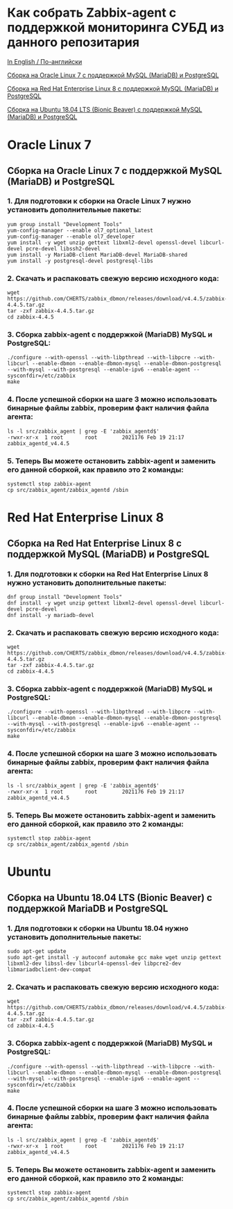 # Как собрать Zabbix-agent с поддержкой мониторинга СУБД из данного репозитария

[In English / По-английски](BUILD.md)

[Сборка на Oracle Linux 7 с поддержкой MySQL (MariaDB) и PostgreSQL](#oracle-linux-7)

[Сборка на Red Hat Enterprise Linux 8 с поддержкой MySQL (MariaDB) и PostgreSQL](#red-hat-enterprise-linux-8)

[Сборка на Ubuntu 18.04 LTS (Bionic Beaver) с поддержкой MySQL (MariaDB) и PostgreSQL](#ubuntu)

# Oracle Linux 7
## Сборка на Oracle Linux 7 с поддержкой MySQL (MariaDB) и PostgreSQL

### 1. Для подготовки к сборки на Oracle Linux 7 нужно установить дополнительные пакеты:

~~~~
yum group install "Development Tools"
yum-config-manager --enable ol7_optional_latest
yum-config-manager --enable ol7_developer
yum install -y wget unzip gettext libxml2-devel openssl-devel libcurl-devel pcre-devel libssh2-devel
yum install -y MariaDB-client MariaDB-devel MariaDB-shared
yum install -y postgresql-devel postgresql-libs
~~~~

### 2. Скачать и распаковать свежую версию исходного кода:

~~~~
wget https://github.com/CHERTS/zabbix_dbmon/releases/download/v4.4.5/zabbix-4.4.5.tar.gz
tar -zxf zabbix-4.4.5.tar.gz
cd zabbix-4.4.5
~~~~

### 3. Сборка zabbix-agent с поддержкой (MariaDB) MySQL и PostgreSQL:

~~~~
./configure --with-openssl --with-libpthread --with-libpcre --with-libcurl --enable-dbmon --enable-dbmon-mysql --enable-dbmon-postgresql --with-mysql --with-postgresql --enable-ipv6 --enable-agent --sysconfdir=/etc/zabbix
make
~~~~

### 4. После успешной сборки на шаге 3 можно использовать бинарные файлы zabbix, проверим факт наличия файла агента:

~~~~
ls -l src/zabbix_agent | grep -E 'zabbix_agentd$'
-rwxr-xr-x  1 root       root        2021176 Feb 19 21:17 zabbix_agentd_v4.4.5
~~~~

### 5. Теперь Вы можете остановить zabbix-agent и заменить его данной сборкой, как правило это 2 команды:
~~~~
systemctl stop zabbix-agent
cp src/zabbix_agent/zabbix_agentd /sbin
~~~~

# Red Hat Enterprise Linux 8
## Сборка на Red Hat Enterprise Linux 8 с поддержкой MySQL (MariaDB) и PostgreSQL

### 1. Для подготовки к сборки на Red Hat Enterprise Linux 8 нужно установить дополнительные пакеты:

~~~~
dnf group install "Development Tools"
dnf install -y wget unzip gettext libxml2-devel openssl-devel libcurl-devel pcre-devel
dnf install -y mariadb-devel
~~~~

### 2. Скачать и распаковать свежую версию исходного кода:

~~~~
wget https://github.com/CHERTS/zabbix_dbmon/releases/download/v4.4.5/zabbix-4.4.5.tar.gz
tar -zxf zabbix-4.4.5.tar.gz
cd zabbix-4.4.5
~~~~

### 3. Сборка zabbix-agent с поддержкой (MariaDB) MySQL и PostgreSQL:

~~~~
./configure --with-openssl --with-libpthread --with-libpcre --with-libcurl --enable-dbmon --enable-dbmon-mysql --enable-dbmon-postgresql --with-mysql --with-postgresql --enable-ipv6 --enable-agent --sysconfdir=/etc/zabbix
make
~~~~

### 4. После успешной сборки на шаге 3 можно использовать бинарные файлы zabbix, проверим факт наличия файла агента:

~~~~
ls -l src/zabbix_agent | grep -E 'zabbix_agentd$'
-rwxr-xr-x  1 root       root        2021176 Feb 19 21:17 zabbix_agentd_v4.4.5
~~~~

### 5. Теперь Вы можете остановить zabbix-agent и заменить его данной сборкой, как правило это 2 команды:
~~~~
systemctl stop zabbix-agent
cp src/zabbix_agent/zabbix_agentd /sbin
~~~~

# Ubuntu
## Сборка на Ubuntu 18.04 LTS (Bionic Beaver) с поддержкой MariaDB и PostgreSQL

### 1. Для подготовки к сборки на Ubuntu 18.04 нужно установить дополнительные пакеты:

~~~~
sudo apt-get update
sudo apt-get install -y autoconf automake gcc make wget unzip gettext libxml2-dev libssl-dev libcurl4-openssl-dev libpcre2-dev libmariadbclient-dev-compat
~~~~

### 2. Скачать и распаковать свежую версию исходного кода:

~~~~
wget https://github.com/CHERTS/zabbix_dbmon/releases/download/v4.4.5/zabbix-4.4.5.tar.gz
tar -zxf zabbix-4.4.5.tar.gz
cd zabbix-4.4.5
~~~~

### 3. Сборка zabbix-agent с поддержкой (MariaDB) MySQL и PostgreSQL:

~~~~
./configure --with-openssl --with-libpthread --with-libpcre --with-libcurl --enable-dbmon --enable-dbmon-mysql --enable-dbmon-postgresql --with-mysql --with-postgresql --enable-ipv6 --enable-agent --sysconfdir=/etc/zabbix
make
~~~~

### 4. После успешной сборки на шаге 3 можно использовать бинарные файлы zabbix, проверим факт наличия файла агента:

~~~~
ls -l src/zabbix_agent | grep -E 'zabbix_agentd$'
-rwxr-xr-x  1 root       root        2021176 Feb 19 21:17 zabbix_agentd_v4.4.5
~~~~

### 5. Теперь Вы можете остановить zabbix-agent и заменить его данной сборкой, как правило это 2 команды:
~~~~
systemctl stop zabbix-agent
cp src/zabbix_agent/zabbix_agentd /sbin
~~~~
